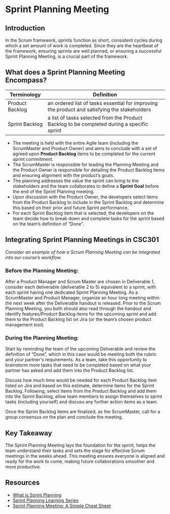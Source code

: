 # Sprint Planning Meeting

## Introduction
In the Scrum framework, sprints function as short, consistent cycles during which a set amount of work is completed. Since they are the heartbeat of the framework, ensuring sprints are well planned, or ensuring a successful Sprint Planning Meeting, is a crucial part of the framework.


## What does a Sprint Planning Meeting Encompass? 

| Terminology | Definition |
| -------- | ------- |
| Product Backlog  | an ordered list of tasks essential for improving the product and satisfying the stakeholders  |
| Sprint Backlog | a list of tasks selected from the Product Backlog to be completed during a specific sprint     |

* The meeting is held with the entire Agile team (including the ScrumMaster and Product Owner) and aims to conclude with a set of agreed upon **Product Backlog** items to be completed for the current sprint commitment. 
* The ScrumMaster is responsible for leading the Planning Meeting and the Product Owner is responsible for detailing the Product Backlog items and ensuring alignment with the product’s goals. 
* The planning addresses the value the sprint can bring to the stakeholders and the team collaborates to define a **Sprint Goal** before the end of the Sprint Planning meeting. 
* Upon discussion with the Product Owner, the developers select items from the Product Backlog to include in the Sprint Backlog and determine this based on their prior and future Sprint performance. 
* For each Sprint Backlog item that is selected, the developers on the team decide how to break down and complete tasks for the sprint based on the team’s definition of “Done”.


## Integrating Sprint Planning Meetings in CSC301 
*Consider an example of how a Scrum Planning Meeting can be integrated into our course’s workflow.*

### Before the Planning Meeting:
After a Product Manager and Scrum Master are chosen in Deliverable 1, consider each deliverable (deliverable 2 to 5) equivalent to a sprint, with each sprint having one dedicated Sprint Planning Meeting. As a ScrumMaster and Product Manager, organize an hour long meeting within the next week after the Deliverable handout is released. Prior to the Scrum Planning Meeting, you both should also read through the handout and identify features/Product Backlog items for the upcoming sprint and add them to the Product Backlog list on Jira (or the team’s chosen product management tool).

### During the Planning Meeting: 
Start by reminding the team of the upcoming Deliverable and review the definition of “Done”, which in this case would be meeting both the rubric and your partner's requirements. As a team, take this opportunity to brainstorm more tasks that need to be completed based on what your partner has asked and add them into the Product Backlog list.

Discuss how much time would be needed for each Product Backlog item listed on Jira and based on this estimate, determine items for the Sprint Backlog. Following, select items from the Product Backlog and add them into the Sprint Backlog, allow team members to assign themselves to sprint tasks (including yourself) and discuss any further action items as a team. 

Once the Sprint Backlog items are finalized, as the ScrumMaster, call for a group consensus on the plan and conclude the meeting.

## Key Takeaway
The Sprint Planning Meeting lays the foundation for the sprint, helps the team understand their tasks and sets the stage for effective Scrum meetings in the weeks ahead. This meeting ensures everyone is aligned and ready for the work to come, making future collaborations smoother and more productive.

## Resources
- [What is Sprint Planning](https://www.scrum.org/resources/what-is-sprint-planning)
- [Sprint Planning Learning Series](https://www.scrum.org/learning-series/sprint-planning)
- [Sprint Planning Meeting: A Simple Cheat Sheet](https://www.leadingagile.com/2012/08/simple-cheat-sheet-to-sprint-planning-meeting/)